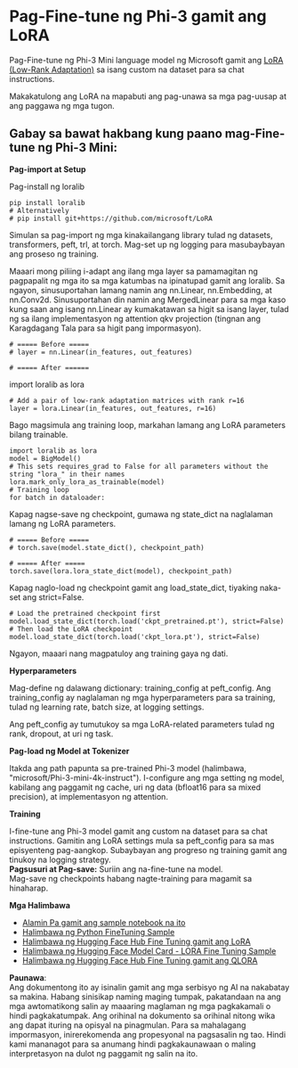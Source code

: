 # **Pag-Fine-tune ng Phi-3 gamit ang LoRA**

Pag-Fine-tune ng Phi-3 Mini language model ng Microsoft gamit ang [LoRA (Low-Rank Adaptation)](https://github.com/microsoft/LoRA?WT.mc_id=aiml-138114-kinfeylo) sa isang custom na dataset para sa chat instructions.

Makakatulong ang LoRA na mapabuti ang pag-unawa sa mga pag-uusap at ang paggawa ng mga tugon.

## Gabay sa bawat hakbang kung paano mag-Fine-tune ng Phi-3 Mini:

**Pag-import at Setup**

Pag-install ng loralib

```
pip install loralib
# Alternatively
# pip install git+https://github.com/microsoft/LoRA

```

Simulan sa pag-import ng mga kinakailangang library tulad ng datasets, transformers, peft, trl, at torch. Mag-set up ng logging para masubaybayan ang proseso ng training.

Maaari mong piliing i-adapt ang ilang mga layer sa pamamagitan ng pagpapalit ng mga ito sa mga katumbas na ipinatupad gamit ang loralib. Sa ngayon, sinusuportahan lamang namin ang nn.Linear, nn.Embedding, at nn.Conv2d. Sinusuportahan din namin ang MergedLinear para sa mga kaso kung saan ang isang nn.Linear ay kumakatawan sa higit sa isang layer, tulad ng sa ilang implementasyon ng attention qkv projection (tingnan ang Karagdagang Tala para sa higit pang impormasyon).

```
# ===== Before =====
# layer = nn.Linear(in_features, out_features)
```

```
# ===== After ======
```

import loralib as lora

```
# Add a pair of low-rank adaptation matrices with rank r=16
layer = lora.Linear(in_features, out_features, r=16)
```

Bago magsimula ang training loop, markahan lamang ang LoRA parameters bilang trainable.

```
import loralib as lora
model = BigModel()
# This sets requires_grad to False for all parameters without the string "lora_" in their names
lora.mark_only_lora_as_trainable(model)
# Training loop
for batch in dataloader:
```

Kapag nagse-save ng checkpoint, gumawa ng state_dict na naglalaman lamang ng LoRA parameters.

```
# ===== Before =====
# torch.save(model.state_dict(), checkpoint_path)
```
```
# ===== After =====
torch.save(lora.lora_state_dict(model), checkpoint_path)
```

Kapag naglo-load ng checkpoint gamit ang load_state_dict, tiyaking naka-set ang strict=False.

```
# Load the pretrained checkpoint first
model.load_state_dict(torch.load('ckpt_pretrained.pt'), strict=False)
# Then load the LoRA checkpoint
model.load_state_dict(torch.load('ckpt_lora.pt'), strict=False)
```

Ngayon, maaari nang magpatuloy ang training gaya ng dati.

**Hyperparameters**

Mag-define ng dalawang dictionary: training_config at peft_config. Ang training_config ay naglalaman ng mga hyperparameters para sa training, tulad ng learning rate, batch size, at logging settings.

Ang peft_config ay tumutukoy sa mga LoRA-related parameters tulad ng rank, dropout, at uri ng task.

**Pag-load ng Model at Tokenizer**

Itakda ang path papunta sa pre-trained Phi-3 model (halimbawa, "microsoft/Phi-3-mini-4k-instruct"). I-configure ang mga setting ng model, kabilang ang paggamit ng cache, uri ng data (bfloat16 para sa mixed precision), at implementasyon ng attention.

**Training**

I-fine-tune ang Phi-3 model gamit ang custom na dataset para sa chat instructions. Gamitin ang LoRA settings mula sa peft_config para sa mas episyenteng pag-aangkop. Subaybayan ang progreso ng training gamit ang tinukoy na logging strategy.  
**Pagsusuri at Pag-save:** Suriin ang na-fine-tune na model.  
Mag-save ng checkpoints habang nagte-training para magamit sa hinaharap.

**Mga Halimbawa**
- [Alamin Pa gamit ang sample notebook na ito](../../../../code/03.Finetuning/Phi_3_Inference_Finetuning.ipynb)
- [Halimbawa ng Python FineTuning Sample](../../../../code/03.Finetuning/FineTrainingScript.py)
- [Halimbawa ng Hugging Face Hub Fine Tuning gamit ang LoRA](../../../../code/03.Finetuning/Phi-3-finetune-lora-python.ipynb)
- [Halimbawa ng Hugging Face Model Card - LORA Fine Tuning Sample](https://huggingface.co/microsoft/Phi-3-mini-4k-instruct/blob/main/sample_finetune.py)
- [Halimbawa ng Hugging Face Hub Fine Tuning gamit ang QLORA](../../../../code/03.Finetuning/Phi-3-finetune-qlora-python.ipynb)

**Paunawa**:  
Ang dokumentong ito ay isinalin gamit ang mga serbisyo ng AI na nakabatay sa makina. Habang sinisikap naming maging tumpak, pakatandaan na ang mga awtomatikong salin ay maaaring maglaman ng mga pagkakamali o hindi pagkakatumpak. Ang orihinal na dokumento sa orihinal nitong wika ang dapat ituring na opisyal na pinagmulan. Para sa mahalagang impormasyon, inirerekomenda ang propesyonal na pagsasalin ng tao. Hindi kami mananagot para sa anumang hindi pagkakaunawaan o maling interpretasyon na dulot ng paggamit ng salin na ito.